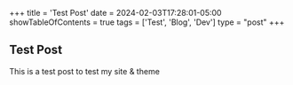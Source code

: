 +++
title = 'Test Post'
date = 2024-02-03T17:28:01-05:00
showTableOfContents = true
tags = ['Test', 'Blog', 'Dev']
type = "post"
+++

## Test Post

This is a test post to test my site & theme
